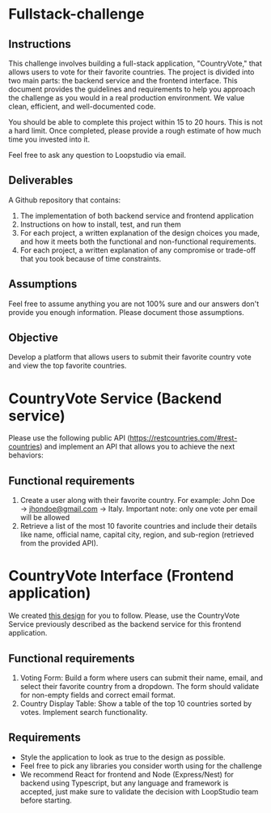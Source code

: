 # Fullstack-challenge

## Instructions

This challenge involves building a full-stack application, "CountryVote," that allows users to vote for their favorite countries. The project is divided into two main parts: the backend service and the frontend interface. This document provides the guidelines and requirements to help you approach the challenge as you would in a real production environment. We value clean, efficient, and well-documented code. 

You should be able to complete this project within 15 to 20 hours. This is not a hard limit. Once completed, please provide a rough estimate of how much time you invested into it.

Feel free to ask any question to Loopstudio via email. 

## Deliverables

A Github repository that contains:

1. The implementation of both backend service and frontend application
2. Instructions on how to install, test, and run them
3. For each project, a written explanation of the design choices you made, and how it meets both the functional and non-functional requirements. 
4. For each project, a written explanation of any compromise or trade-off that you took because of time constraints.

## Assumptions

Feel free to assume anything you are not 100% sure and our answers don't provide you enough information. Please document those assumptions. 

## Objective
Develop a platform that allows users to submit their favorite country vote and view the top favorite countries.


# CountryVote Service (Backend service)
Please use the following public API (https://restcountries.com/#rest-countries) and implement an API that allows you to achieve the next behaviors:

## Functional requirements

1. Create a user along with their favorite country. For example: John Doe → jhondoe@gmail.com → Italy. Important note: only one vote per email will be allowed
2. Retrieve a list of the most 10 favorite countries and include their details like name, official name, capital city, region, and sub-region (retrieved from the provided API).

# CountryVote Interface (Frontend application)

We created [this design](https://www.figma.com/design/tSSpW00aRvoqSHIEPSAbQX/Fullstack-developer-Challenge---Figma?node-id=0-1) for you to follow. Please, use the CountryVote Service previously described as the backend service for this frontend application.


## Functional requirements

1. Voting Form: Build a form where users can submit their name, email, and select their favorite country from a dropdown. The form should validate for non-empty fields and correct email format.
2. Country Display Table: Show a table of the top 10 countries sorted by votes. Implement search functionality.


## Requirements
- Style the application to look as true to the design as possible.
- Feel free to pick any libraries you consider worth using for the challenge
- We recommend React for frontend and Node (Express/Nest) for backend using Typescript, but any language and framework is accepted, just make sure to validate the decision with LoopStudio team before starting.
